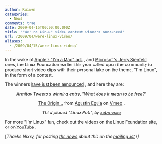 ```yaml
---
author: Ruiwen
categories:
  - News
comments: true
date: 2009-04-15T00:00:00.000Z
title: '"We''re Linux" video contest winners announced'
url: /2009/04/were-linux-video/
aliases:
  - /2009/04/15/were-linux-video/
---
```


In the wake of <a href="//www.apple.com/getamac/ads/">Apple's &quot;I'm a Mac&quot; ads</a> , and <a href="//www.microsoft.com/windows/gates-and-seinfeld.aspx">Microsoft's Jerry Sienfeld</a> ones, the Linux Foundation earlier this year called upon the community to produce short video clips with their personal take on the theme, &quot;I'm Linux&quot;, in the form of a contest.

The winners <a href="//video.linuxfoundation.org/category/video-category/-linux-foundation-video-contest">have just been announced</a> , and here they are:
<p style="text-align: center;"><object width="425" height="350" height="350" width="425" data="//www.youtube.com/v/qWEIQIv8zvY" type="application/x-shockwave-flash"><param name="src" value="//www.youtube.com/v/qWEIQIv8zvY" /></object> <em>
Armitay Tweeto's winning entry, &quot;What does it mean to be free?&quot;</em>
<p style="text-align: center;"></p>

<p style="text-align: center;"><object width="425" height="350" height="350" width="425" data="//vimeo.com/moogaloop.swf?clip_id=3771567&amp;server=vimeo.com&amp;show_title=1&amp;show_byline=1&amp;show_portrait=0&amp;color=&amp;fullscreen=1" type="application/x-shockwave-flash"><param name="allowfullscreen" value="true" /><param name="allowscriptaccess" value="always" /><param name="src" value="//vimeo.com/moogaloop.swf?clip_id=3771567&amp;server=vimeo.com&amp;show_title=1&amp;show_byline=1&amp;show_portrait=0&amp;color=&amp;fullscreen=1" /></object>
<a href="//vimeo.com/3771567">The Origin...</a> from <a href="//vimeo.com/user991497">Agustin Eguia</a> on <a href="//vimeo.com">Vimeo</a> .
<p style="text-align: center;"><em><object width="425" height="350" height="350" width="425" data="//www.youtube.com/v/xceiMJSunIg" type="application/x-shockwave-flash"><param name="src" value="//www.youtube.com/v/xceiMJSunIg" /></object>
Third placed &quot;Linux Pub&quot;, by <a href="//video.linuxfoundation.org/users/sebmasse">sebmasse</a> </em>

For more &quot;I'm Linux&quot; fun, check out the videos on the Linux Foundation site, or on <a href="//www.youtube.com/results?search_type=&amp;search_query=%22I%27m+linux%22&amp;aq=f">YouTube</a> .

[<em>Thanks Nixxy, for posting <a href="//www.itwire.com/content/view/24408/1231/">the news</a> about this on the <a href="//groups.yahoo.com/groups/linuxnus">mailing list</a> !]</em>
